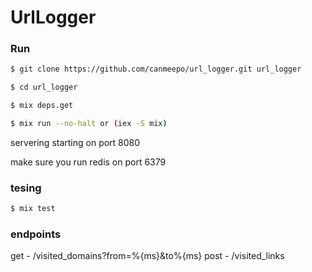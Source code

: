 # UrlLogger

### Run

```bash
$ git clone https://github.com/canmeepo/url_logger.git url_logger

$ cd url_logger

$ mix deps.get

$ mix run --no-halt or (iex -S mix)
```

servering starting on port 8080

make sure you run redis on port 6379

### tesing

```bash
$ mix test
```

### endpoints

get - /visited_domains?from=%{ms}&to%{ms}
post - /visited_links
